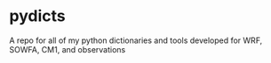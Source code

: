 # pydicts
A repo for all of my python dictionaries and tools developed for WRF, SOWFA, CM1, and observations
